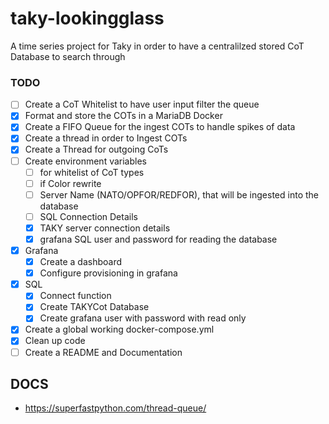 # taky-lookingglass
A time series project for Taky in order to have a centralilzed stored CoT Database to search through

### TODO
- [ ] Create a CoT Whitelist to have user input filter the queue
- [x] Format and store the COTs in a MariaDB Docker
- [x] Create a FIFO Queue for the ingest COTs to handle spikes of data
- [x] Create a thread in order to Ingest COTs
- [x] Create a Thread for outgoing CoTs
- [ ] Create environment variables
    - [ ] for whitelist of CoT types
    - [ ] if Color rewrite
    - [ ] Server Name (NATO/OPFOR/REDFOR), that will be ingested into the database
    - [ ] SQL Connection Details
    - [x] TAKY server connection details
    - [x] grafana SQL user and password for reading the database
- [x] Grafana
    - [x] Create a dashboard
    - [x] Configure provisioning in grafana
- [x] SQL
    - [x] Connect function
    - [x] Create TAKYCot Database
    - [x] Create grafana user with password with read only
- [x] Create a global working docker-compose.yml
- [x] Clean up code
- [ ] Create a README and Documentation

## DOCS
- https://superfastpython.com/thread-queue/